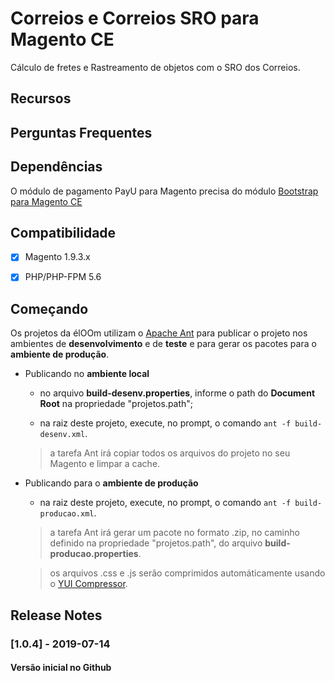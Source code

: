 # Correios e Correios SRO para Magento CE

Cálculo de fretes e Rastreamento de objetos com o SRO dos Correios.

## Recursos


## Perguntas Frequentes


## Dependências


O módulo de pagamento PayU para Magento precisa do módulo [Bootstrap para Magento CE](https://github.com/eloom/bootstrap-magento-ce)


## Compatibilidade

- [x] Magento 1.9.3.x

- [x] PHP/PHP-FPM 5.6

## Começando

Os projetos da élOOm utilizam o [Apache Ant](https://ant.apache.org/) para publicar o projeto nos ambientes de **desenvolvimento** e de **teste** e para gerar os pacotes para o **ambiente de produção**.

- Publicando no **ambiente local**

	- no arquivo **build-desenv.properties**, informe o path do **Document Root** na propriedade "projetos.path";
	
	- na raiz deste projeto, execute, no prompt, o comando ```ant -f build-desenv.xml```.
	
	
	> a tarefa Ant irá copiar todos os arquivos do projeto no seu Magento e limpar a cache.
	

- Publicando para o **ambiente de produção**

	- na raiz deste projeto, execute, no prompt, o comando ```ant -f build-producao.xml```.
	
	
	> a tarefa Ant irá gerar um pacote no formato .zip, no caminho definido na propriedade "projetos.path", do arquivo **build-producao.properties**.

	> os arquivos .css e .js serão comprimidos automáticamente usando o [YUI Compressor](https://yui.github.io/yuicompressor/).
	

## Release Notes

### [1.0.4] - 2019-07-14

#### Versão inicial no Github